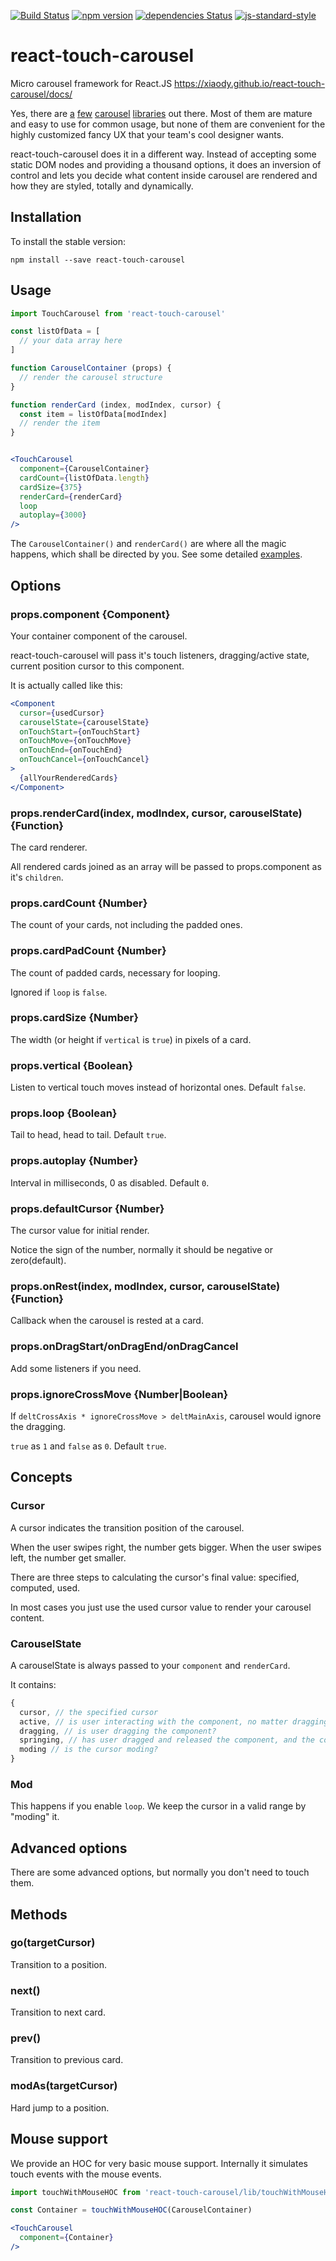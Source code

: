 [![Build Status](https://travis-ci.org/xiaody/react-touch-carousel.svg?branch=master)](https://travis-ci.org/xiaody/react-touch-carousel)
[![npm version](https://badge.fury.io/js/react-touch-carousel.svg)](https://www.npmjs.com/package/react-touch-carousel)
[![dependencies Status](https://david-dm.org/xiaody/react-touch-carousel/status.svg)](https://david-dm.org/xiaody/react-touch-carousel)
[![js-standard-style](https://img.shields.io/badge/code%20style-standard-brightgreen.svg)](https://standardjs.com/)

# react-touch-carousel

Micro carousel framework for React.JS https://xiaody.github.io/react-touch-carousel/docs/

Yes, there are [a][slick] [few][Swiper] [carousel][Owl Carousel 2] [libraries][react-swipe] out there.
Most of them are mature and easy to use for common usage,
but none of them are convenient for the highly customized fancy UX that your team's cool designer wants.

react-touch-carousel does it in a different way.
Instead of accepting some static DOM nodes and providing a thousand options,
it does an inversion of control and lets you decide
what content inside carousel are rendered and how they are styled, totally and dynamically.

## Installation

To install the stable version:

```
npm install --save react-touch-carousel
```

## Usage

```jsx
import TouchCarousel from 'react-touch-carousel'

const listOfData = [
  // your data array here
]

function CarouselContainer (props) {
  // render the carousel structure
}

function renderCard (index, modIndex, cursor) {
  const item = listOfData[modIndex]
  // render the item
}


<TouchCarousel
  component={CarouselContainer}
  cardCount={listOfData.length}
  cardSize={375}
  renderCard={renderCard}
  loop
  autoplay={3000}
/>
```

The `CarouselContainer()` and `renderCard()` are where all the magic happens,
which shall be directed by you.
See some detailed [examples](https://github.com/xiaody/react-touch-carousel/tree/master/examples).

## Options

### props.component {Component}

Your container component of the carousel.

react-touch-carousel will pass it's touch listeners, dragging/active state, current position cursor to this component.

It is actually called like this:

```jsx
<Component
  cursor={usedCursor}
  carouselState={carouselState}
  onTouchStart={onTouchStart}
  onTouchMove={onTouchMove}
  onTouchEnd={onTouchEnd}
  onTouchCancel={onTouchCancel}
>
  {allYourRenderedCards}
</Component>
```

### props.renderCard(index, modIndex, cursor, carouselState) {Function}

The card renderer.

All rendered cards joined as an array will be passed to props.component as it's `children`.

### props.cardCount {Number}

The count of your cards, not including the padded ones.

### props.cardPadCount {Number}

The count of padded cards, necessary for looping.

Ignored if `loop` is `false`.

### props.cardSize {Number}

The width (or height if `vertical` is `true`) in pixels of a card.

### props.vertical {Boolean}

Listen to vertical touch moves instead of horizontal ones. Default `false`.

### props.loop {Boolean}

Tail to head, head to tail. Default `true`.

### props.autoplay {Number}

Interval in milliseconds, 0 as disabled. Default `0`.

### props.defaultCursor {Number}

The cursor value for initial render.

Notice the sign of the number, normally it should be negative or zero(default).

### props.onRest(index, modIndex, cursor, carouselState) {Function}

Callback when the carousel is rested at a card.

### props.onDragStart/onDragEnd/onDragCancel

Add some listeners if you need.

### props.ignoreCrossMove {Number|Boolean}

If `deltCrossAxis * ignoreCrossMove > deltMainAxis`, carousel would ignore the dragging.

`true` as `1` and `false` as `0`. Default `true`.

## Concepts

### Cursor

A cursor indicates the transition position of the carousel.

When the user swipes right, the number gets bigger. When the user swipes left, the number get smaller.

There are three steps to calculating the cursor's final value:
specified, computed, used.

In most cases you just use the used cursor value to render your carousel content.

### CarouselState

A carouselState is always passed to your `component` and `renderCard`.

It contains:
```js
{
  cursor, // the specified cursor
  active, // is user interacting with the component, no matter dragging or pressing or clicking?
  dragging, // is user dragging the component?
  springing, // has user dragged and released the component, and the component is transitioning to the specified cursor?
  moding // is the cursor moding?
}
```

### Mod

This happens if you enable `loop`. We keep the cursor in a valid range by "moding" it.

## Advanced options

There are some advanced options, but normally you don't need to touch them.

## Methods

### go(targetCursor)

Transition to a position.

### next()

Transition to next card.

### prev()

Transition to previous card.

### modAs(targetCursor)

Hard jump to a position.

## Mouse support

We provide an HOC for very basic mouse support. Internally it simulates touch events with the mouse events.

```jsx
import touchWithMouseHOC from 'react-touch-carousel/lib/touchWithMouseHOC'

const Container = touchWithMouseHOC(CarouselContainer)

<TouchCarousel
  component={Container}
/>
```

[slick]: https://kenwheeler.github.io/slick/
[Swiper]: http://idangero.us/swiper/
[Owl Carousel 2]: https://owlcarousel2.github.io/OwlCarousel2/
[react-swipe]: https://github.com/voronianski/react-swipe
